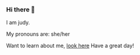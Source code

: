 ### Hi there 👋

I am judy.

<!--
**judyj/judyj** is a ✨ _special_ ✨ repository because its `README.md` (this file) appears on your GitHub profile.

Here are some ideas to get you started:

- 🌱 I’m currently learning ...
- 👯 I’m looking to collaborate on ...
- 🤔 I’m looking for help with ...
- 💬 Ask me about ...
- 📫 How to reach me: ...
- ⚡ Fun fact: ...
<img src="https://github.com/judyj/personal/blob/master/cartoon_me.jpeg" alt="picture of me" width="100"> 
-->


My pronouns are: she/her

Want to learn about me,  [look here](https://github.com/judyj/personal/blob/master/portfolio.md)
Have a great day!


